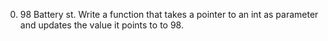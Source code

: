 0. 98 Battery st. 
Write a function that takes a pointer to an int as parameter and updates the value it points to to 98.
